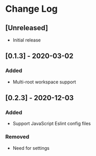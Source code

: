 # Change Log

## [Unreleased]

- Initial release

## [0.1.3] - 2020-03-02
### Added
- Multi-root workspace support

## [0.2.3] - 2020-12-03
### Added
- Support JavaScript Eslint config files
### Removed
- Need for settings